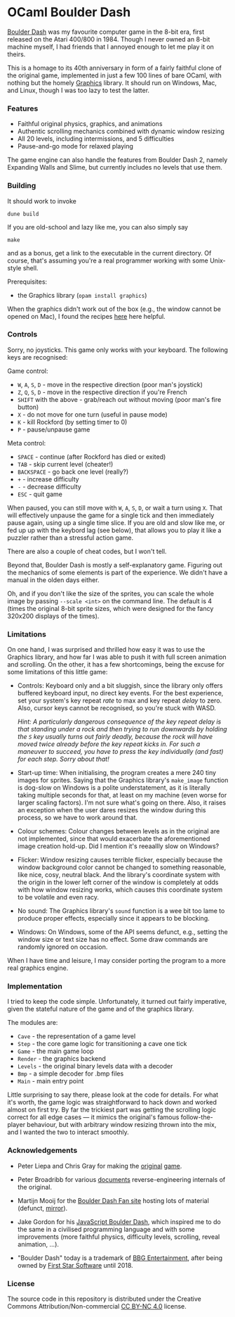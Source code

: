 # OCaml Boulder Dash

[Boulder Dash](https://en.wikipedia.org/wiki/Boulder_Dash_(video_game)) was my favourite computer game in the 8-bit era, first released on the Atari 400/800 in 1984. Though I never owned an 8-bit machine myself, I had friends that I annoyed enough to let me play it on theirs.

This is a homage to its 40th anniversary in form of a fairly faithful clone of the original game, implemented in just a few 100 lines of bare OCaml, with nothing but the homely [Graphics](https://github.com/ocaml/graphics) library. It should run on Windows, Mac, and Linux, though I was too lazy to test the latter.


### Features

* Faithful original physics, graphics, and animations
* Authentic scrolling mechanics combined with dynamic window resizing
* All 20 levels, including intermissions, and 5 difficulties
* Pause-and-go mode for relaxed playing

The game engine can also handle the features from Boulder Dash 2, namely Expanding Walls and Slime, but currently includes no levels that use them.


### Building

It should work to invoke
```
dune build
```
If you are old-school and lazy like me, you can also simply say
```
make
```
and as a bonus, get a link to the executable in the current directory. Of course, that's assuming you're a real programmer working with some Unix-style shell.

Prerequisites:

- the Graphics library (`opam install graphics`)

When the graphics didn't work out of the box (e.g., the window cannot be opened on Mac), I found the recipes [here](https://cs51.io/handouts/setup/) here helpful.


### Controls

Sorry, no joysticks. This game only works with your keyboard. The following keys are recognised:

Game control:

- `W`, `A`, `S`, `D` - move in the respective direction (poor man's joystick)
- `Z`, `Q`, `S`, `D` - move in the respective direction if you're French
- `SHIFT` with the above - grab/reach out without moving (poor man's fire button)
- `X` - do not move for one turn (useful in pause mode)
- `K` - kill Rockford (by setting timer to 0)
- `P` - pause/unpause game

Meta control:

- `SPACE` - continue (after Rockford has died or exited)
- `TAB` - skip current level (cheater!)
- `BACKSPACE` - go back one level (really?)
- `+` - increase difficulty
- `-` - decrease difficulty
- `ESC` - quit game

When paused, you can still move with `W`, `A`, `S`, `D`, or wait a turn using `X`. That will effectively unpause the game for a single tick and then immediately pause again, using up a single time slice. If you are old and slow like me, or fed up up with the keybord lag (see below), that allows you to play it like a puzzler rather than a stressful action game.

There are also a couple of cheat codes, but I won't tell.

Beyond that, Boulder Dash is mostly a self-explanatory game. Figuring out the mechanics of some elements is part of the experience. We didn't have a manual in the olden days either.

Oh, and if you don't like the size of the sprites, you can scale the whole image by passing `--scale <int>` on the command line. The default is 4 (times the original 8-bit sprite sizes, which were designed for the fancy 320x200 displays of the times).


### Limitations

On one hand, I was surprised and thrilled how easy it was to use the Graphics library, and how far I was able to push it with full screen animation and scrolling. On the other, it has a few shortcomings, being the excuse for some limitations of this little game:

- Controls: Keyboard only and a bit sluggish, since the library only offers buffered keyboard input, no direct key events. For the best experience, set your system's key repeat *rate* to max and key repeat *delay* to zero. Also, cursor keys cannot be recognised, so you're stuck with WASD.

  *Hint: A particularly dangerous consequence of the key repeat delay is that standing under a rock and then trying to run downwards by holding the `S` key usually turns out fairly deadly, because the rock will have moved twice already before the key repeat kicks in. For such a maneuver to succeed, you have to press the key individually (and fast) for each step. Sorry about that!*

- Start-up time: When initialising, the program creates a mere 240 tiny images for sprites. Saying that the Graphics library's `make_image` function is dog-slow on Windows is a polite understatement, as it is literally taking multiple seconds for that, at least on my machine (even worse for larger scaling factors). I'm not sure what's going on there. Also, it raises an exception when the user dares resizes the window during this process, so we have to work around that.

- Colour schemes: Colour changes between levels as in the original are not implemented, since that would exacerbate the aforementioned image creation hold-up. Did I mention it's reeaallly slow on Windows?

- Flicker: Window resizing causes terrible flicker, especially because the window background color cannot be changed to something reasonable, like nice, cosy, neutral black. And the library's coordinate system with the origin in the lower left corner of the window is completely at odds with how window resizing works, which causes this coordinate system to be volatile and even racy.

- No sound: The Graphics library's `sound` function is a wee bit too lame to produce proper effects, especially since it appears to be blocking.

- Windows: On Windows, some of the API seems defunct, e.g., setting the window size or text size has no effect. Some draw commands are randomly ignored on occasion.

When I have time and leisure, I may consider porting the program to a more real graphics engine.


### Implementation

I tried to keep the code simple. Unfortunately, it turned out fairly imperative, given the stateful nature of the game and of the graphics library.

The modules are:

- `Cave` - the representation of a game level
- `Step` - the core game logic for transitioning a cave one tick
- `Game` - the main game loop
- `Render` - the graphics backend
- `Levels` - the original binary levels data with a decoder
- `Bmp` - a simple decoder for .bmp files
- `Main` - main entry point

Little surprising to say there, please look at the code for details. For what it's worth, the game logic was straightforward to hack down and worked almost on first try. By far the trickiest part was getting the scrolling logic correct for all edge cases — it mimics the original's famous follow-the-player behaviour, but with arbitrary window resizing thrown into the mix, and I wanted the two to interact smoothly.


### Acknowledgements

* Peter Liepa and Chris Gray for making the [original](https://en.wikipedia.org/wiki/Boulder_Dash_(video_game)) [game](https://boulder-dash.com/retro-gamer-magazine/).

* Peter Broadribb for various [documents](https://www.artsoft.org/rocksndiamonds/levels/martijnmooij/2012-11-07/www.bd-fans.com/FanStuff.html#Programming) reverse-engineering internals of the original.

* Martijn Mooij for the [Boulder Dash Fan site](http://www.bd-fans.com/) hosting lots of material (defunct, [mirror](https://www.artsoft.org/rocksndiamonds/levels/martijnmooij/2012-11-07/www.bd-fans.com/index.html)).

* Jake Gordon for his [JavaScript Boulder Dash](https://codeincomplete.com/articles/javascript-boulderdash/), which inspired me to do the same in a civilised programming language and with some improvements (more faithful physics, difficulty levels, scrolling, reveal animation, ...).

* "Boulder Dash" today is a trademark of [BBG Entertainment](https://boulder-dash.com/), after being owned by [First Star Software](https://en.wikipedia.org/wiki/First_Star_Software) until 2018.


### License

The source code in this repository is distributed under the Creative Commons Attribution/Non-commercial [CC BY-NC 4.0](https://creativecommons.org/licenses/by-nc/4.0/) license.
